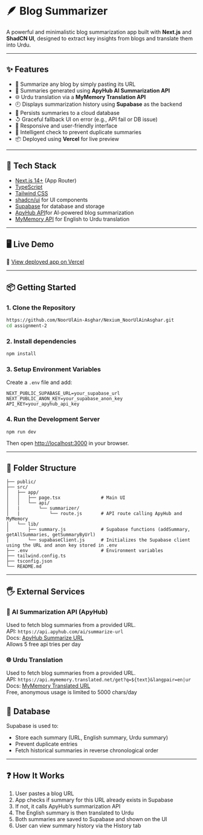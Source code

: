 # 🪶 Blog Summarizer

A powerful and minimalistic blog summarization app built with **Next.js** and **ShadCN UI**, designed to extract key insights from blogs and translate them into Urdu.

---

## ✨ Features

- 📄 Summarize any blog by simply pasting its URL
- 🧠 Summaries generated using **ApyHub AI Summarization API**
- 🌐 Urdu translation via a **MyMemory Translation API**
- 🕘 Displays summarization history using **Supabase** as the backend
- 📂 Persists summaries to a cloud database
- ↺ Graceful fallback UI on error (e.g., API fail or DB issue)
- 📱 Responsive and user-friendly interface
- 🧪 Intelligent check to prevent duplicate summaries
- 📦 Deployed using **Vercel** for live preview

---

## 💠 Tech Stack

- [Next.js 14+](https://nextjs.org/) (App Router)
- [TypeScript](https://www.typescriptlang.org/)
- [Tailwind CSS](https://tailwindcss.com/)
- [shadcn/ui](https://ui.shadcn.dev/) for UI components
- [Supabase](https://supabase.com/) for database and storage
- [ApyHub API](https://apyhub.com/)for AI-powered blog summarization
- [MyMemory API](https://mymemory.translated.net/) for English to Urdu translation

---

## 🖥️ Live Demo

🚀 [View deployed app on Vercel](https://blog-summarizer-fd1vavx98-noorulain-asghars-projects.vercel.app/)

---

## 📦 Getting Started

### 1. Clone the Repository

```bash
https://github.com/NoorUlAin-Asghar/Nexium_NoorUlAinAsghar.git
cd assignment-2
```

### 2. Install dependencies

```bash
npm install
```

### 3. Setup Environment Variables

Create a `.env` file and add:

```env
NEXT_PUBLIC_SUPABASE_URL=your_supabase_url
NEXT_PUBLIC_ANON_KEY=your_supabase_anon_key
API_KEY=your_apyhub_api_key
```

### 4. Run the Development Server

```bash
npm run dev
```

Then open [http://localhost:3000](http://localhost:3000) in your browser.

---

## 🧾 Folder Structure

```
├── public/
├── src/
│   ├── app/
│   │   ├── page.tsx               # Main UI
│   │   └── api/
│   |       └── summarizer/
│   |           └── route.js       # API route calling ApyHub and MyMemory   
│   └── lib/
│       ├── summary.js             # Supabase functions (addSummary, getAllSummaries, getSummaryByUrl)
│       └── supabaseClient.js      # Initializes the Supabase client using the URL and anon key stored in .env
├── .env                           # Environment variables
├── tailwind.config.ts
├── tsconfig.json
└── README.md
```

---

## 🖐️ External Services

### 🧠 AI Summarization API (ApyHub)

Used to fetch blog summaries from a provided URL.\
API: `https://api.apyhub.com/ai/summarize-url`\
Docs: [ApyHub Summarize URL](https://apyhub.com/utility/ai-summarize) \
Allows 5 free api tries per day

### 🌐 Urdu Translation

Used to fetch blog summaries from a provided URL.\
API: `https://api.mymemory.translated.net/get?q=${text}&langpair=en|ur`\
Docs: [MyMemory Translated URL](https://mymemory.translated.net/doc/spec.php) \
Free, anonymous usage is limited to 5000 chars/day

## 📃 Database

Supabase is used to:

- Store each summary (URL, English summary, Urdu summary)
- Prevent duplicate entries
- Fetch historical summaries in reverse chronological order

---

## ❓ How It Works

1. User pastes a blog URL
2. App checks if summary for this URL already exists in Supabase
3. If not, it calls ApyHub’s summarization API
4. The English summary is then translated to Urdu
5. Both summaries are saved to Supabase and shown on the UI
6. User can view summary history via the History tab

